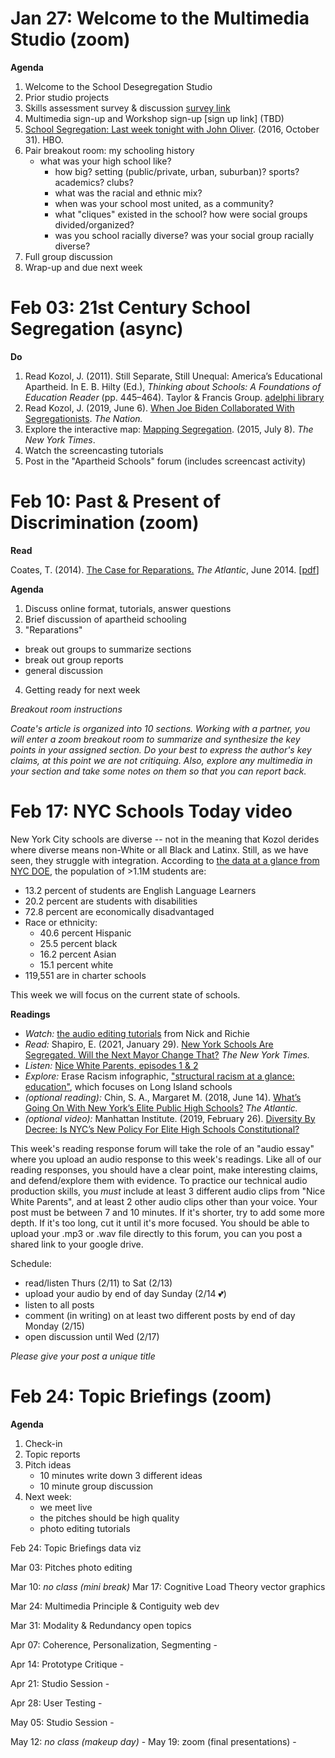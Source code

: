 Jan 27: Welcome to the Multimedia Studio (zoom)
===============================================
**Agenda**

1. Welcome to the School Desegregation Studio
2. Prior studio projects
3. Skills assessment survey & discussion [survey link](https://forms.gle/1wq6qis4Nn2ca9WH9)
4. Multimedia sign-up and Workshop sign-up [sign up link] (TBD)
5. [School Segregation: Last week tonight with John Oliver](https://www.youtube.com/watch?embed=no&v=o8yiYCHMAlM&t=8s). (2016, October 31). HBO.
6. Pair breakout room: my schooling history
   - what was your high school like?
     - how big? setting (public/private, urban, suburban)? sports? academics? clubs?
     - what was the racial and ethnic mix?
     - when was your school most united, as a community?
     - what "cliques" existed in the school? how were social groups divided/organized?
     - was you school racially diverse? was your social group racially diverse?
7. Full group discussion
8. Wrap-up and due next week

Feb 03: 21st Century School Segregation (async)
===============================================
**Do**

1. Read Kozol, J. (2011). Still Separate, Still Unequal: America’s Educational Apartheid.
   In E. B. Hilty (Ed.), _Thinking about Schools: A Foundations of Education Reader_
   (pp. 445–464). Taylor & Francis Group. [adelphi library](http://ebookcentral.proquest.com/lib/adelphi/detail.action?docID=709005)
2. Read Kozol, J. (2019, June 6). [When Joe Biden Collaborated With Segregationists](https://www.thenation.com/article/archive/joe-biden-education-busing-opposition/). _The Nation._
3. Explore the interactive map: [Mapping Segregation](https://www.nytimes.com/interactive/2015/07/08/us/census-race-map.html). (2015, July 8). _The New York Times_.
4. Watch the screencasting tutorials
5. Post in the "Apartheid Schools" forum (includes screencast activity)




Feb 10: Past & Present of Discrimination (zoom)
===============================================
**Read**

Coates, T. (2014). [The Case for Reparations.](https://www.theatlantic.com/magazine/archive/2014/06/the-case-for-reparations/361631/) _The Atlantic_, June 2014.
[[pdf](http://pscourses.ucsd.edu/ps108/6%20Reparations/Coates%202014-%20The%20Case%20for%20Reparations.pdf)]

**Agenda**

1. Discuss online format, tutorials, answer questions
2. Brief discussion of apartheid schooling
3. "Reparations"
  - break out groups to summarize sections
  - break out group reports
  - general discussion
4. Getting ready for next week


_Breakout room instructions_

_Coate's article is organized into 10 sections. Working with a partner, you will enter a zoom breakout room to summarize and synthesize the key points in your assigned section. Do your best to express the author's key claims, at this point we are not critiquing. Also, explore any multimedia in your section and take some notes on them so that you can report back._




Feb 17: NYC Schools Today                       video
=======================================================

New York City schools are diverse -- not in the meaning that Kozol derides where diverse means non-White or all Black and Latinx. Still, as we have seen, they struggle with integration. According to [the data at a glance from NYC DOE](https://www.schools.nyc.gov/about-us/reports/doe-data-at-a-glance), the population of >1.1M students are:

- 13.2 percent of students are English Language Learners
- 20.2 percent are students with disabilities
- 72.8 percent are economically disadvantaged
- Race or ethnicity:
  - 40.6 percent Hispanic
  - 25.5 percent black
  - 16.2 percent Asian
  - 15.1 percent white
- 119,551 are in charter schools

This week we will focus on the current state of schools.

**Readings**

- _Watch:_ [the audio editing tutorials](https://moodle.adelphi.edu/mod/forum/discuss.php?d=697502) from Nick and Richie
- _Read:_ Shapiro, E. (2021, January 29). [New York Schools Are Segregated. Will the Next Mayor Change That?](https://www.nytimes.com/2021/01/29/nyregion/nyc-mayoral-race-school-segregation.html) _The New York Times._
- _Listen:_ [Nice White Parents, episodes 1 & 2](https://www.nytimes.com/2020/07/30/podcasts/nice-white-parents-serial.html)
- _Explore:_  Erase Racism infographic, ["structural racism at a glance: education"](http://www.eraseracismny.org/resource-center/teaching-tools), which focuses on Long Island schools
- _(optional reading):_ Chin, S. A., Margaret M. (2018, June 14). [What’s Going On With New York’s Elite Public High Schools?](https://www.theatlantic.com/education/archive/2018/06/new-york-high-schools-stuyvesant-brooklyn-bronx/562772/) _The Atlantic._
- _(optional video):_ Manhattan Institute. (2019, February 26). [Diversity By Decree: Is NYC’s New Policy For Elite High Schools Constitutional?](https://www.youtube.com/watch?embed=no&v=mj4-7A2eDIE&feature=youtu.be)


This week's reading response forum will take the role of an "audio essay" where you upload an audio response to this week's readings. Like all of our reading responses, you should have a clear point, make interesting claims, and defend/explore them with evidence. To practice our technical audio production skills, you _must_ include at least 3 different audio clips from "Nice White Parents", and at least 2 other audio clips other than your voice. Your post must be between 7 and 10 minutes. If it's shorter, try to add some more depth. If it's too long, cut it until it's more focused. You should be able to upload your .mp3 or .wav file directly to this forum, you can you post a shared link to your google drive.

Schedule:

- read/listen Thurs (2/11) to Sat (2/13)
- upload your audio by end of day Sunday (2/14 💕)
- listen to all posts
- comment (in writing) on at least two different posts by end of day Monday (2/15)
- open discussion until Wed (2/17)

_Please give your post a unique title_


Feb 24: Topic Briefings (zoom)
==============================
**Agenda**

1. Check-in
2. Topic reports
3. Pitch ideas
   - 10 minutes write down 3 different ideas
   - 10 minute group discussion
4. Next week:
   - we meet live
   - the pitches should be high quality
   - photo editing tutorials


Feb 24: Topic Briefings                         data viz

Mar 03: Pitches                                 photo editing

Mar 10: _no class (mini break)_
Mar 17: Cognitive Load Theory                   vector graphics

Mar 24: Multimedia Principle & Contiguity       web dev

Mar 31: Modality & Redundancy                   open topics

Apr 07: Coherence, Personalization, Segmenting  -

Apr 14: Prototype Critique                      -

Apr 21: Studio Session                          -

Apr 28: User Testing                            -

May 05: Studio Session                          -

May 12: _no class (makeup day)_                 -
May 19: zoom (final presentations)              -
